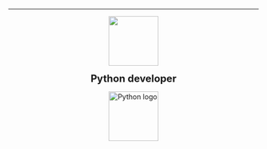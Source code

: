  ---
<div id="header" align="center">
  <img src=https://media2.giphy.com/media/v1.Y2lkPTc5MGI3NjExd3c2NHMzNGhhbThwejZkMDAwN2E2cGYwOGk3eGRpN2s5N2w3dzNociZlcD12MV9pbnRlcm5hbF9naWZfYnlfaWQmY3Q9Zw/3ohhwqrNt7rd9yuj7O/giphy.gif width="100" border=0/>
</div>
<div id="description" align="center">
  <p>
    <b style="font-size:20px;">Python developer</b>
  </p>
 <img src="https://img3.akspic.ru/previews/0/9/2/3/6/163290/163290-logotip_python-piton-ikona-algoritmicheskij_yazyk-logo-x750.jpg" alt="Python logo" width="100"/>
</div>
